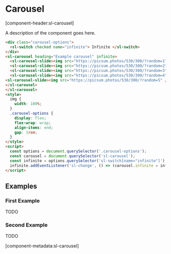 # Carousel

[component-header:sl-carousel]

A description of the component goes here.

```html preview
<div class="carousel-options">
  <sl-switch checked name="infinite"> Infinite </sl-switch>
</div>
<sl-carousel heading="Example carousel" infinite>
  <sl-carousel-slide><img src="https://picsum.photos/530/300/?random=1" /></sl-carousel-slide>
  <sl-carousel-slide><img src="https://picsum.photos/530/300/?random=2" /></sl-carousel-slide>
  <sl-carousel-slide><img src="https://picsum.photos/530/300/?random=3" /></sl-carousel-slide>
  <sl-carousel-slide><img src="https://picsum.photos/530/300/?random=4" /></sl-carousel-slide>
<sl-carousel-slide><img src="https://picsum.photos/530/300/?random=5" /></sl-carousel-slide>
</sl-carousel>
</sl-carousel>
<style>
  img {
    width: 100%;
  }
  .carousel-options {
    display: flex;
    flex-wrap: wrap;
    align-items: end;
    gap: 1rem;
  }
</style>
<script>
  const options = document.querySelector('.carousel-options');
  const carousel = document.querySelector('sl-carousel');
  const infinite = options.querySelector('sl-switch[name="infinite"]');
  infinite.addEventListener('sl-change', () => (carousel.infinite = infinite.checked));
</script>
```

## Examples

### First Example

TODO

### Second Example

TODO

[component-metadata:sl-carousel]

